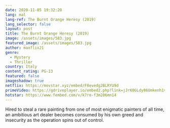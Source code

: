```yaml
---
date: 2020-11-05 19:32:20
lang: mal
lang-ref: The Burnt Orange Heresy (2019)
lang_selector: false
layout: post
title: The Burnt Orange Heresy (2019)
image: /assets/images/583.jpg
featured_image: /assets/images/583.jpg
author: maxflix21
genre:
  - Mystery
  - Thriller
country: Italy
content_rating: PG-13
featured: false
imageshadow: true
netflix: https://movstar.xyz/embed/F8evedg2BLRYU9d
primeVideo: https://gdriveplayer.io/embed2.php?link=jJrK0GLdy86Umkenh1v12QXoF3A6TbPZHyBwW5UGMD4m9H1MKW%252FA6c%252Fc3Bx%252B7sOZXpjZv2Ht%252FLiPhDfV18VKQmZUVmRnqUnQ92er%252BAkYwR1L8L%252BTQyju%252FWmVM0EMzAr5d6U6q%252BL%252FW21Qe9t99QgXoE1J%252FpOHkHJiQlGlY%252Fp05qtFdERywxusn2T3BH54fjkXU%253D
hotstar: https://www.fembed.com/v/k7rn-f3m286mn14
---
```

Hired to steal a rare painting from one of most enigmatic painters of all time, an ambitious art dealer becomes consumed by his own greed and insecurity as the operation spins out of control.